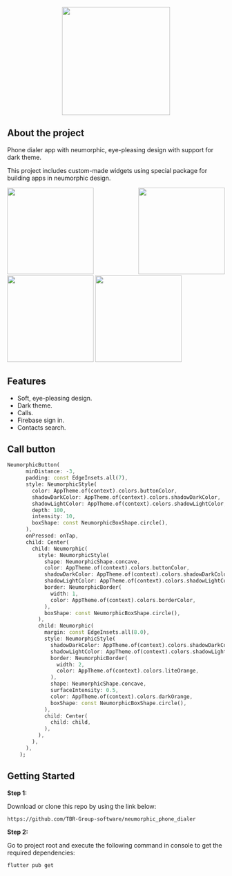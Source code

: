 <p float = "center", align="center ">
     <img src="https://user-images.githubusercontent.com/80672702/215413707-d967abab-683f-432d-aba3-0262455bd8b8.png" width = "250" />
</p>

## About the project
Phone dialer app with neumorphic, eye-pleasing design with support for dark theme.

This project includes custom-made widgets using special package for building apps in neumorphic design.

<p float="center", align="justify ">
  <img src="https://user-images.githubusercontent.com/80672702/215427637-f08ecfcd-6ac9-458a-8aef-7cbe9ff64f0d.gif" width="200" />
  <img src="https://user-images.githubusercontent.com/80672702/215428558-a8dcfb74-b807-499a-9fac-789798d141a9.gif" width="200" />
  <img src="https://user-images.githubusercontent.com/80672702/215428692-1b189971-72a7-4033-82ce-bcb4840c0e20.gif" width="200" />
  <img src="https://user-images.githubusercontent.com/80672702/215428775-532b5e05-01e0-492d-b6a2-ad17a6b7b1aa.gif" width="200" />
</p>

## Features
- Soft, eye-pleasing design.
- Dark theme.
- Calls.
- Firebase sign in.
- Contacts search.

## Call button
```dart
NeumorphicButton(
      minDistance: -3,
      padding: const EdgeInsets.all(7),
      style: NeumorphicStyle(
        color: AppTheme.of(context).colors.buttonColor,
        shadowDarkColor: AppTheme.of(context).colors.shadowDarkColor,
        shadowLightColor: AppTheme.of(context).colors.shadowLightColor,
        depth: 100,
        intensity: 10,
        boxShape: const NeumorphicBoxShape.circle(),
      ),
      onPressed: onTap,
      child: Center(
        child: Neumorphic(
          style: NeumorphicStyle(
            shape: NeumorphicShape.concave,
            color: AppTheme.of(context).colors.buttonColor,
            shadowDarkColor: AppTheme.of(context).colors.shadowDarkColor,
            shadowLightColor: AppTheme.of(context).colors.shadowLightColor,
            border: NeumorphicBorder(
              width: 1,
              color: AppTheme.of(context).colors.borderColor,
            ),
            boxShape: const NeumorphicBoxShape.circle(),
          ),
          child: Neumorphic(
            margin: const EdgeInsets.all(8.0),
            style: NeumorphicStyle(
              shadowDarkColor: AppTheme.of(context).colors.shadowDarkColor,
              shadowLightColor: AppTheme.of(context).colors.shadowLightColor,
              border: NeumorphicBorder(
                width: 2,
                color: AppTheme.of(context).colors.liteOrange,
              ),
              shape: NeumorphicShape.concave,
              surfaceIntensity: 0.5,
              color: AppTheme.of(context).colors.darkOrange,
              boxShape: const NeumorphicBoxShape.circle(),
            ),
            child: Center(
              child: child,
            ),
          ),
        ),
      ),
    );
```

## Getting Started


**Step 1:**

Download or clone this repo by using the link below:

```
https://github.com/TBR-Group-software/neumorphic_phone_dialer
```

**Step 2:**

Go to project root and execute the following command in console to get the required dependencies: 

```
flutter pub get 
```
